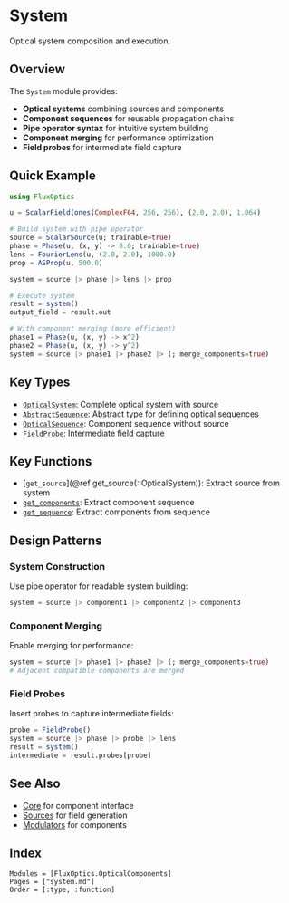 # System

Optical system composition and execution.

## Overview

The `System` module provides:
- **Optical systems** combining sources and components
- **Component sequences** for reusable propagation chains
- **Pipe operator syntax** for intuitive system building
- **Component merging** for performance optimization
- **Field probes** for intermediate field capture

## Quick Example

```julia
using FluxOptics

u = ScalarField(ones(ComplexF64, 256, 256), (2.0, 2.0), 1.064)

# Build system with pipe operator
source = ScalarSource(u; trainable=true)
phase = Phase(u, (x, y) -> 0.0; trainable=true)
lens = FourierLens(u, (2.0, 2.0), 1000.0)
prop = ASProp(u, 500.0)

system = source |> phase |> lens |> prop

# Execute system
result = system()
output_field = result.out

# With component merging (more efficient)
phase1 = Phase(u, (x, y) -> x^2)
phase2 = Phase(u, (x, y) -> y^2)
system = source |> phase1 |> phase2 |> (; merge_components=true)
```

## Key Types

- [`OpticalSystem`](@ref): Complete optical system with source
- [`AbstractSequence`](@ref): Abstract type for defining optical sequences
- [`OpticalSequence`](@ref): Component sequence without source
- [`FieldProbe`](@ref): Intermediate field capture

## Key Functions

- [`get_source`](@ref get_source(::OpticalSystem)): Extract source from system
- [`get_components`](@ref): Extract component sequence
- [`get_sequence`](@ref): Extract components from sequence

## Design Patterns

### System Construction
Use pipe operator for readable system building:
```julia
system = source |> component1 |> component2 |> component3
```

### Component Merging
Enable merging for performance:
```julia
system = source |> phase1 |> phase2 |> (; merge_components=true)
# Adjacent compatible components are merged
```

### Field Probes
Insert probes to capture intermediate fields:
```julia
probe = FieldProbe()
system = source |> phase |> probe |> lens
result = system()
intermediate = result.probes[probe]
```

## See Also

- [Core](../core/index.md) for component interface
- [Sources](../sources/index.md) for field generation
- [Modulators](../modulators/index.md) for components

## Index

```@index
Modules = [FluxOptics.OpticalComponents]
Pages = ["system.md"]
Order = [:type, :function]
```
